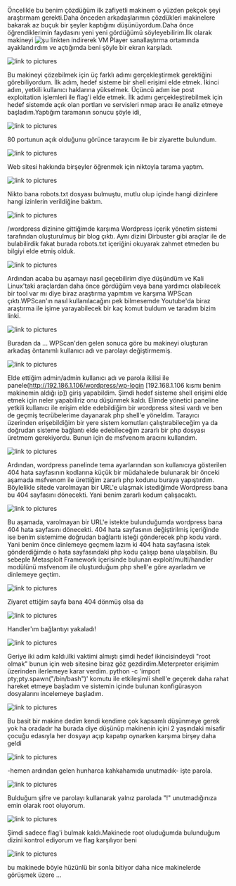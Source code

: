 Öncelikle bu benim çözdüğüm ilk zafiyetli makinem o yüzden pekçok şeyi araştırmam gerekti.Daha önceden arkadaşlarımın 
çözdükleri makinelere bakarak  az buçuk bir şeyler kaptığımı düşünüyordum.Daha önce öğrendiklerimin faydasını yeni yeni
gördüğümü söyleyebilirim.İlk olarak makineyi ![şu linkten](https://www.vulnhub.com/entry/hackfest2016-quaoar,180/)
indirerek VM Player sanallaştırma ortamında ayaklandırdım ve açtığımda beni şöyle bir ekran karşıladı. 

![link to pictures](https://github.com/ahmetmuhammetkocabiyik/Vulnerable-Machines-Solutions/blob/master/Quaoar%20Vulnerable%20Machines/Quaoar%20Pictures/1.png)

Bu makineyi çözebilmek için üç farklı adımı gerçekleştirmek gerektiğini görebiliyordum.
İlk adım, hedef sisteme bir shell erişimi elde etmek.
İkinci adım, yetkili kullanıcı haklarına yükselmek.
Üçüncü adım ise post exploitation işlemleri ile flag'i elde etmek.
İlk adımı gerçekleştirebilmek için hedef sistemde açık olan portları ve servisleri nmap aracı ile analiz etmeye başladım.Yaptığım taramanın sonucu şöyle idi, 

![link to pictures](https://github.com/ahmetmuhammetkocabiyik/Vulnerable-Machines-Solutions/blob/master/Quaoar%20Vulnerable%20Machines/Quaoar%20Pictures/2.png)

80 portunun açık olduğunu görünce tarayıcım ile bir ziyarette bulundum. 

![link to pictures](https://github.com/ahmetmuhammetkocabiyik/Vulnerable-Machines-Solutions/blob/master/Quaoar%20Vulnerable%20Machines/Quaoar%20Pictures/3.png)

Web sitesi hakkında birşeyler öğrenmek için niktoyla tarama yaptım.

![link to pictures](https://github.com/ahmetmuhammetkocabiyik/Vulnerable-Machines-Solutions/blob/master/Quaoar%20Vulnerable%20Machines/Quaoar%20Pictures/4.png)

Nikto bana robots.txt dosyası bulmuştu, mutlu olup içinde hangi dizinlere hangi izinlerin verildiğine baktım. 

![link to pictures](https://github.com/ahmetmuhammetkocabiyik/Vulnerable-Machines-Solutions/blob/master/Quaoar%20Vulnerable%20Machines/Quaoar%20Pictures/5.png)

/wordpress dizinine gittiğimde karşıma Wordpress içerik yönetim sistemi tarafından oluşturulmuş bir blog çıktı. Aynı dizini Dirbuster gibi araçlar ile de bulabilirdik fakat burada robots.txt içeriğini okuyarak zahmet etmeden bu bilgiyi elde etmiş olduk.

![link to pictures](https://github.com/ahmetmuhammetkocabiyik/Vulnerable-Machines-Solutions/blob/master/Quaoar%20Vulnerable%20Machines/Quaoar%20Pictures/6.png)

Ardından acaba bu aşamayı nasıl geçebilirim diye düşündüm ve Kali Linux'taki araçlardan daha önce gördüğüm veya bana 
yardımcı olabilecek bir tool var mı diye biraz araştırma yapmtım ve karşıma WPScan çıktı.WPScan'ın nasıl kullanılacağını pek bilmesemde Youtube'da biraz araştırma ile işime yarayabilecek bir kaç komut buldum ve taradım bizim linki.

![link to pictures](https://github.com/ahmetmuhammetkocabiyik/Vulnerable-Machines-Solutions/blob/master/Quaoar%20Vulnerable%20Machines/Quaoar%20Pictures/7.png)

Buradan da ...
WPScan'den gelen sonuca göre bu makineyi oluşturan arkadaş öntanımlı kullanıcı adı ve parolayı değiştirmemiş.

![link to pictures](https://github.com/ahmetmuhammetkocabiyik/Vulnerable-Machines-Solutions/blob/master/Quaoar%20Vulnerable%20Machines/Quaoar%20Pictures/7.1.png)

Elde ettiğim admin/admin kullanıcı adı ve parola ikilisi ile panele(http://192.186.1.106/wordpress/wp-login  [192.168.1.106 kısmı benim makinemin aldığı ip]) giriş yapabildim. Şimdi hedef sisteme shell erişimi elde etmek için neler yapabiliriz onu düşünmek kaldı. Elimde yönetici paneline yetkili kullanıcı ile erişim elde edebildiğim bir wordpress sitesi vardı ve ben de geçmiş tecrübelerime dayanarak php shell'e yöneldim. Tarayıcı üzerinden erişebildiğim bir yere sistem komutları çalıştırabileceğim ya da doğrudan sisteme bağlantı elde edebileceğim zararlı bir php dosyası üretmem gerekiyordu. Bunun için de msfvenom aracını kullandım.  

![link to pictures](https://github.com/ahmetmuhammetkocabiyik/Vulnerable-Machines-Solutions/blob/master/Quaoar%20Vulnerable%20Machines/Quaoar%20Pictures/8.png)

Ardından, wordpress panelinde tema ayarlarından son kullanıcıya gösterilen 404 hata sayfasının kodlarına küçük bir müdahalede bulunarak bir önceki aşamada msfvenom ile ürettiğim zararlı php kodunu buraya yapıştırdım. Böylelikle sitede varolmayan bir URL'e ulaşmak istediğimde Wordpress bana bu 404 sayfasını dönecekti. Yani benim zararlı kodum çalışacaktı.

![link to pictures](https://github.com/ahmetmuhammetkocabiyik/Vulnerable-Machines-Solutions/blob/master/Quaoar%20Vulnerable%20Machines/Quaoar%20Pictures/9.png)

Bu aşamada, varolmayan bir URL'e istekte bulunduğumda wordpress bana 404 hata sayfasını dönecekti. 404 hata sayfasının değiştirilmiş içeriğinde ise benim sistemime doğrudan bağlantı isteği gönderecek php kodu vardı. Yani benim önce dinlemeye geçmem lazım ki 404 hata sayfasına istek gönderdiğimde o hata sayfasındaki php kodu çalışıp bana ulaşabilsin. Bu sebeple Metasploit Framework içerisinde bulunan exploit/multi/handler modülünü msfvenom ile oluşturduğum php shell'e göre ayarladım ve dinlemeye geçtim. 

![link to pictures](https://github.com/ahmetmuhammetkocabiyik/Vulnerable-Machines-Solutions/blob/master/Quaoar%20Vulnerable%20Machines/Quaoar%20Pictures/10.png)

Ziyaret ettiğim sayfa bana 404 dönmüş olsa da 

![link to pictures](https://github.com/ahmetmuhammetkocabiyik/Vulnerable-Machines-Solutions/blob/master/Quaoar%20Vulnerable%20Machines/Quaoar%20Pictures/11.png)

Handler'ım bağlantıyı yakaladı!

![link to pictures](https://github.com/ahmetmuhammetkocabiyik/Vulnerable-Machines-Solutions/blob/master/Quaoar%20Vulnerable%20Machines/Quaoar%20Pictures/12.png)

Geriye iki adım kaldı.ilki vaktimi almıştı şimdi hedef ikincisindeydi "root olmak" bunun için web sitesine
biraz göz gezdirdim.Meterpreter erişimim üzerinden ilerlemeye karar verdim. python -c 'import pty;pty.spawn("/bin/bash")'  komutu ile etkileşimli shell'e geçerek daha rahat hareket etmeye başladım ve sistemin içinde bulunan konfigürasyon dosyalarını incelemeye başladım.

![link to pictures](https://github.com/ahmetmuhammetkocabiyik/Vulnerable-Machines-Solutions/blob/master/Quaoar%20Vulnerable%20Machines/Quaoar%20Pictures/13.png)

Bu basit bir makine dedim kendi kendime çok kapsamlı düşünmeye gerek yok ha oradadır ha burada diye düşünüp makinenin içini 2 yaşındaki misafir çocuğu edasıyla her dosyayı açıp kapatıp oynarken karşıma birşey daha geldi 

![link to pictures](https://github.com/ahmetmuhammetkocabiyik/Vulnerable-Machines-Solutions/blob/master/Quaoar%20Vulnerable%20Machines/Quaoar%20Pictures/14.png)

-hemen ardından gelen hunharca kahkahamıda unutmadık- işte parola.

![link to pictures](https://github.com/ahmetmuhammetkocabiyik/Vulnerable-Machines-Solutions/blob/master/Quaoar%20Vulnerable%20Machines/Quaoar%20Pictures/15.png)

Bulduğum şifre ve parolayı kullanarak yalnız parolada "!" unutmadığınıza emin olarak root oluyorum.

![link to pictures](https://github.com/ahmetmuhammetkocabiyik/Vulnerable-Machines-Solutions/blob/master/Quaoar%20Vulnerable%20Machines/Quaoar%20Pictures/16.png)

Şimdi sadece flag'i bulmak  kaldı.Makinede root oluduğumda bulunduğum dizini kontrol ediyorum ve flag karşılıyor beni

![link to pictures](https://github.com/ahmetmuhammetkocabiyik/Vulnerable-Machines-Solutions/blob/master/Quaoar%20Vulnerable%20Machines/Quaoar%20Pictures/17.png)

bu makinede böyle hüzünlü bir sonla bitiyor daha nice makinelerde görüşmek üzere ...
